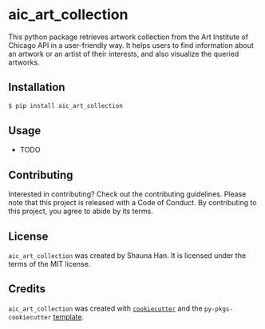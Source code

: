 # aic_art_collection

This python package retrieves artwork collection from the Art Institute of Chicago API in a user-friendly way. 
It helps users to find information about an artwork or an artist of their interests, and also visualize the queried artworks. 

## Installation

```bash
$ pip install aic_art_collection
```

## Usage

- TODO

## Contributing

Interested in contributing? Check out the contributing guidelines. Please note that this project is released with a Code of Conduct. By contributing to this project, you agree to abide by its terms.

## License

`aic_art_collection` was created by Shauna Han. It is licensed under the terms of the MIT license.

## Credits

`aic_art_collection` was created with [`cookiecutter`](https://cookiecutter.readthedocs.io/en/latest/) and the `py-pkgs-cookiecutter` [template](https://github.com/py-pkgs/py-pkgs-cookiecutter).
